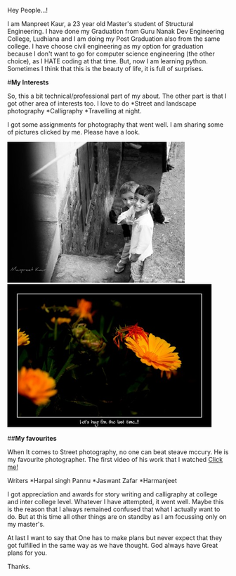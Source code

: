 Hey People...!

I am Manpreet Kaur, a 23 year old Master's student of Structural Engineering. I have done my Graduation from 
Guru Nanak Dev Engineering College, Ludhiana and I am doing my Post Graduation also from the same college. I have
choose civil engineering as my option for graduation because I don't want to go for computer science engineering 
(the other choice), as I HATE coding at that time. But, now I am learning python. Sometimes I think that this is 
the beauty of life, it is full of surprises.

#**My Interests**

So, this a bit technical/professional part of my about. The other part is that I got other area of interests too. I love to do
*Street and landscape photography
*Calligraphy
*Travelling at night.

I got some assignments for photography that went well. I am sharing some of pictures clicked by me. Please have a look. 

![Display](pics/st1.jpg)                                                              ![Display](pics/st3.jpg)

##**My favourites**

When It comes to Street photography, no one can beat steave mccury. He is my favourite photographer. The first video of his work that I watched
[Click me!](https://youtu.be/7ZVyNjKSr0M)

Writers
*Harpal singh Pannu
*Jaswant Zafar
*Harmanjeet

I got appreciation and awards for story writing and calligraphy at college and inter college level.
Whatever I have attempted, it went well. Maybe this is the reason that I always remained confused that what I actually want to do.
But at this time all other things are on standby as I am focussing only on my master's. 

At last I want to say that One has to make plans but never expect that they got fulfilled in the same way
as we have thought. God always have Great plans for you.

Thanks.